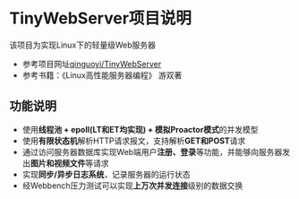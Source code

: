 # TinyWebServer项目说明

该项目为实现Linux下的轻量级Web服务器
* 参考项目网址[qinguoyi/TinyWebServer](https://github.com/qinguoyi/TinyWebServer.git)
* 参考书籍：《Linux高性能服务器编程》  游双著

## 功能说明

* 使用**线程池 + epoll(LT和ET均实现) + 模拟Proactor模式**的并发模型
* 使用**有限状态机**解析HTTP请求报文，支持解析**GET和POST**请求
* 通过访问服务器数据库实现Web端用户**注册、登录**等功能，并能够向服务器发出**图片和视频文件**等请求
* 实现**同步/异步日志系统**，记录服务器的运行状态
* 经Webbench压力测试可以实现**上万次并发连接**级别的数据交换
